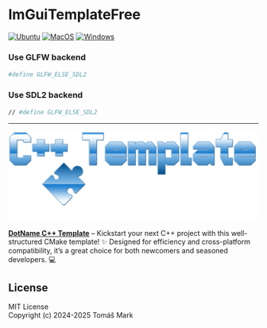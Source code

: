 # ImGuiTemplateFree

[![Ubuntu](https://github.com/tomasmark79/ImGuiTemplateFree/actions/workflows/ubuntu.yml/badge.svg)](https://github.com/tomasmark79/ImGuiTemplateFree/actions/workflows/ubuntu.yml)
[![MacOS](https://github.com/tomasmark79/ImGuiTemplateFree/actions/workflows/macos.yml/badge.svg)](https://github.com/tomasmark79/ImGuiTemplateFree/actions/workflows/macos.yml)
[![Windows](https://github.com/tomasmark79/ImGuiTemplateFree/actions/workflows/windows.yml/badge.svg)](https://github.com/tomasmark79/ImGuiTemplateFree/actions/workflows/windows.yml)  


### Use GLFW backend
```bash
#define GLFW_ELSE_SDL2
```


### Use SDL2 backend
```bash
// #define GLFW_ELSE_SDL2
```


---

![alt text](assets/logo.png)

**[DotName C++ Template](https://github.com/tomasmark79/DotNameCppFree)** – Kickstart your next C++ project with this well-structured CMake template! ✨ Designed for efficiency and cross-platform compatibility, it’s a great choice for both newcomers and seasoned developers. 💻  

## License

MIT License  
Copyright (c) 2024-2025 Tomáš Mark